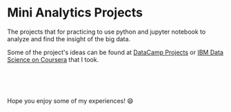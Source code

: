 # Mini Analytics Projects

The projects that for practicing to use python and jupyter notebook to analyze and find the insight of the big data. 

Some of the project's ideas can be found at [DataCamp Projects](https://www.datacamp.com/?irclickid=3XYUZ2SA0xyITzOVFAyeNw9NUkDww%3AX%3A8xEfU00&irgwc=1&utm_medium=affiliate&utm_source=impact&utm_campaign=2530871) or [IBM Data Science on Coursera](https://www.coursera.org/professional-certificates/ibm-data-science) that I took.

</br>
</br>
</br>

Hope you enjoy some of my experiences! 😄
